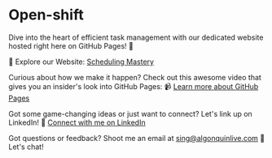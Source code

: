 # Open-shift

Dive into the heart of efficient task management with our dedicated website hosted right here on GitHub Pages! 🚀

🔗 Explore our Website: [Scheduling Mastery](https://sarfraj-singh.github.io/Open-shift-hosted/index.html)

Curious about how we make it happen? Check out this awesome video that gives you an insider's look into GitHub Pages: 📹 [Learn more about GitHub Pages](https://youtu.be/p1QU3kLFPdg?si=oUA6151wgse8YJji)

Got some game-changing ideas or just want to connect? Let's link up on LinkedIn! 💼 [Connect with me on LinkedIn](https://www.linkedin.com/in/sarfraj-singh/)

Got questions or feedback? Shoot me an email at sing@algonquinlive.com 📧 Let's chat!
